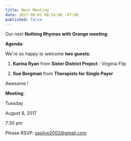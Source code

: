 ```yaml
---
title: Next Meeting
date: 2017-08-01 08:54:00 -07:00
published: false
---
```


Our next **Nothing Rhymes with Orange meeting**:


**Agenda**:

We're so happy to welcome **two guests**:  

1)  **Karina Ryan** from **Sister District Project** : 
Virginia Flip

2)  **Sue Bergman** from **Therapists for Single Payer**

Awesome !

**Meeting**:

Tuesday

August 8, 2017

7:30 pm

Please RSVP:  sasilve2002@gmail.com